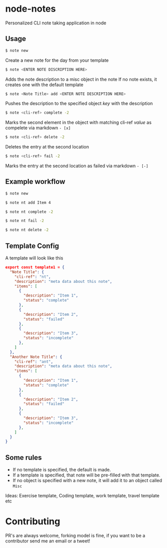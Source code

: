 # node-notes
Personalized CLI note taking application in node


## Usage
```sh
$ note new
 ```
Create a new note for the day from your template

```sh
$ note <ENTER NOTE DISCRIPTION HERE>
```
Adds the note description to a misc object in the note
If no note exists, it creates one with the default template

```sh
$ note <Note Title> add <ENTER NOTE DESCRIPTION HERE>
```
Pushes the description to the specified object *key* with the description

```sh
$ note <cli-ref> complete -2 
```
Marks the second element in the object with matching cli-ref *value* as compelete via markdown `- [x]`

```sh
$ note <cli-ref> delete -2 
```
Deletes the entry at the second location

```sh
$ note <cli-ref> fail -2 
```
Marks the entry at the second location as failed via markdown `- [-]`


## Example workflow

```sh
$ note new 
```
```sh
$ note nt add Item 4 
```

```sh
$ note nt complete -2
```

```sh
$ note nt fail -2
```

```sh
$ note nt delete -2
```


## Template Config
A template will look like this

```json
export const template1 = {
  "Note Title": {
    "cli-ref": "nt",
    "description": "meta data about this note",
    "items": [
      { 
        "description": "Item 1",
        "status": "complete"
      },
      { 
        "description": "Item 2",
        "status": "failed"
      },
      { 
        "description": "Item 3",
        "status": "incomplete"
      },
    ]
  },
  "Another Note Title": {
    "cli-ref": "ant",
    "description": "meta data about this note",
    "items": [
      { 
        "description": "Item 1",
        "status": "complete"
      },
      { 
        "description": "Item 2",
        "status": "failed"
      },
      { 
        "description": "Item 3",
        "status": "incomplete"
      },
    ]
  }
}
```

## Some rules
- If no template is specified, the default is made.
- If a template is specified, that note will be pre-filled with that template.
- If no object is specified with a new note, it will add it to an object called `Misc`

Ideas:
Exercise template, Coding template, work template, travel template etc


# Contributing
PR's are always welcome, forking model is fine, if you want to be a contributor send me an email or a tweet!
